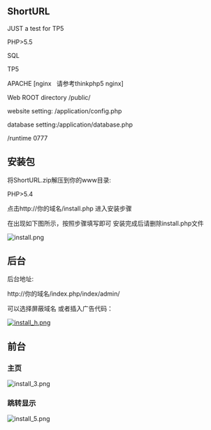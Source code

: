 ## ShortURL
JUST a test for TP5

PHP>5.5

SQL

TP5 

APACHE [nginx   请参考thinkphp5 nginx]

Web ROOT directory /public/

website setting: /application/config.php

database setting:/application/database.php

/runtime 0777

## 安装包 

将ShortURL.zip解压到你的www目录:

PHP>5.4

点击http://你的域名/install.php 进入安装步骤

在出现如下图所示，按照步骤填写即可 安装完成后请删除install.php文件

![install.png](http://bilibara.com/images/2017/01/21/install.png)



## 后台


后台地址:

http://你的域名/index.php/index/admin/



可以选择屏蔽域名 或者插入广告代码：

[![install_h.png](http://bilibara.com/images/2017/01/21/install_h.png)](http://bilibara.com/image/aadw)

## 前台

### 主页


![install_3.png](http://bilibara.com/images/2017/01/21/install_3.png)

### 跳转显示


![install_5.png](http://bilibara.com/images/2017/01/21/install_5.png)


